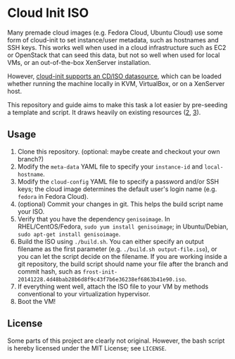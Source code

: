 Cloud Init ISO
==============

Many premade cloud images (e.g. Fedora Cloud, Ubuntu Cloud) use some form of 
cloud-init to set instance/user metadata, such as hostnames and SSH keys. This 
works well when used in a cloud infrastructure such as EC2 or OpenStack that can 
seed this data, but not so well when used for local VMs, or an out-of-the-box 
XenServer installation.

However, [cloud-init supports an CD/ISO datasource][1], which can be loaded 
whether running the machine locally in KVM, VirtualBox, or on a XenServer host. 

This repository and guide aims to make this task a lot easier by pre-seeding a 
template and script. It draws heavily on existing resources ([2][2], [3][3]).

## Usage

1. Clone this repository. (optional: maybe create and checkout your own branch?)
2. Modify the `meta-data` YAML file to specify your `instance-id` and `local-hostname`.
3. Modify the `cloud-config` YAML file to specify a password and/or SSH keys; 
   the cloud image determines the default user's login name 
   (e.g. `fedora` in Fedora Cloud).
4. (optional) Commit your changes in git. This helps the build script name your ISO.
5. Verify that you have the dependency `genisoimage`. In RHEL/CentOS/Fedora, 
   `sudo yum install genisoimage`; in Ubuntu/Debian, `sudo apt-get install genisoimage`.
6. Build the ISO using `./build.sh`. You can either specify an output filename as the 
   first parameter (e.g. `./build.sh output-file.iso`), or you can let the script decide 
   on the filename. If you are working inside a git repository, the build script should 
   name your file after the branch and commit hash, such as 
   `frost-init-20141228.4d48bab28b6d8f9c43f7b6e36238ef6863b41e90.iso`.
7. If everything went well, attach the ISO file to your VM by methods 
   conventional to your virtualization hypervisor.
8. Boot the VM!

## License

Some parts of this project are clearly not original. However, the bash script is 
hereby licensed under the MIT License; see `LICENSE`.

[1]: http://cloudinit.readthedocs.org/en/latest/topics/datasources.html#no-cloud
[2]: https://www.technovelty.org/linux/running-cloud-images-locally.html
[3]: http://www.projectatomic.io/blog/2014/10/getting-started-with-cloud-init/
[4]: http://cloudinit.readthedocs.io/en/latest/topics/examples.html
[5]: https://www.digitalocean.com/community/tutorials/an-introduction-to-cloud-config-scripting
